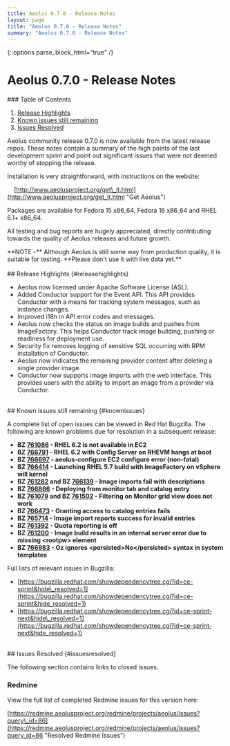 ```yaml
---
title: Aeolus 0.7.0 - Release Notes
layout: page
title: "Aeolus 0.7.0 - Release Notes"
summary: "Aeolus 0.7.0 - Release Notes"
---
```

{::options parse_block_html="true" /}

Aeolus 0.7.0 - Release Notes
============================

<div class="page-listing">
### Table of Contents

1.  [Release Highlights](#releasehighlights "Release Highlights")
2.  [Known issues still remaining](#knownissues "Known issues still remaining")
3.  [Issues Resolved](#issuesresolved "Issues Resolved")
</div>

<div class="section-grouping">
Aeolus community release 0.7.0 is now available from the latest release
repos. These notes contain a summary of the high points of the last
development sprint and point out significant issues that were not deemed
worthy of stopping the release.

Installation is very straightforward, with instructions on the website:

   
[http://www.aeolusproject.org/get\_it.html](http://www.aeolusproject.org/get_it.html "Get Aeolus")

Packages are available for Fedora 15 x86\_64, Fedora 16 x86\_64 and RHEL
6.1+ x86\_64.

All testing and bug reports are hugely appreciated, directly
contributing towards the quality of Aeolus releases and future growth.

<div class="note">
**NOTE -** Although Aeolus is still some way from production quality, it
is suitable for testing.  
**Please don't use it with live data yet.**
</div>
</div>
<br />

<div class="section-grouping">
## Release Highlights {#releasehighlights}

-   Aeolus now licensed under Apache Software License (ASL).
-   Added Conductor support for the Event API. This API provides
    Conductor with a means for tracking system messages, such as
    instance changes.
-   Improved i18n in API error codes and messages.
-   Aeolus now checks the status on image builds and pushes from
    ImageFactory. This helps Conductor track image building, pushing or
    readiness for deployment use.
-   Security fix removes logging of sensitive SQL occurring with RPM
    installation of Conductor.
-   Aeolus now indicates the remaining provider content after deleting a
    single provider image.
-   Conductor now supports image imports with the web interface. This
    provides users with the ability to import an image from a provider
    via Conductor.
</div>
<br />

<div class="section-grouping">
## Known issues still remaining {#knownissues}

A complete list of open issues can be viewed in Red Hat Bugzilla. The
following are known problems due for resolution in a subsequent release:

-   **BZ [761086](https://bugzilla.redhat.com/show_bug.cgi?id=761086) -
    RHEL 6.2 is not available in EC2**
-   **BZ [766791](https://bugzilla.redhat.com/show_bug.cgi?id=766791) -
    RHEL 6.2 with Config Server on RHEVM hangs at boot**
-   **BZ [766697](https://bugzilla.redhat.com/show_bug.cgi?id=766697) -
    aeolus-configure EC2 configure error (non-fatal)**
-   **BZ [766414](https://bugzilla.redhat.com/show_bug.cgi?id=766414) -
    Launching RHEL 5.7 build with ImageFactory on vSphere will kernel**
-   **BZ [761282](https://bugzilla.redhat.com/show_bug.cgi?id=761282)
    and BZ [766139](https://bugzilla.redhat.com/show_bug.cgi?id=766139) -
    Image imports fail with descriptions**
-   **BZ [766866](https://bugzilla.redhat.com/show_bug.cgi?id=766866) -
    Deploying from monitor tab and catalog entry**
-   **BZ [761079](https://bugzilla.redhat.com/show_bug.cgi?id=761079)
    and BZ [761502](https://bugzilla.redhat.com/show_bug.cgi?id=761502) -
    Filtering on Monitor grid view does not work**
-   **BZ [766473](https://bugzilla.redhat.com/show_bug.cgi?id=766473) -
    Granting access to catalog entries fails**
-   **BZ [765714](https://bugzilla.redhat.com/show_bug.cgi?id=765714) -
    Image import reports success for invalid entries**
-   **BZ [761392](https://bugzilla.redhat.com/show_bug.cgi?id=761392) -
    Quota reporting is off**
-   **BZ [761200](https://bugzilla.redhat.com/show_bug.cgi?id=761200) -
    Image build results in an internal server error due to missing
    \<rootpw\> element**
-   **BZ [766983](https://bugzilla.redhat.com/show_bug.cgi?id=766983) -
    Oz ignores \<persisted\>No\</persisted\> syntax in system
    templates**

Full lists of relevant issues in Bugzilla:

-   [https://bugzilla.redhat.com/showdependencytree.cgi?id=ce-sprint&hide\_resolved=1](https://bugzilla.redhat.com/showdependencytree.cgi?id=ce-sprint&hide_resolved=1)
-   [https://bugzilla.redhat.com/showdependencytree.cgi?id=ce-sprint-next&hide\_resolved=1](https://bugzilla.redhat.com/showdependencytree.cgi?id=ce-sprint-next&hide_resolved=1)
</div>
<br />

<div class="section-grouping">
## Issues Resolved {#issuesresolved}

The following section contains links to closed issues.

### Redmine

View the full list of completed Redmine issues for this version here:

[https://redmine.aeolusproject.org/redmine/projects/aeolus/issues?query\_id=86](https://redmine.aeolusproject.org/redmine/projects/aeolus/issues?query_id=86 "Resolved Redmine Issues")
</div>

